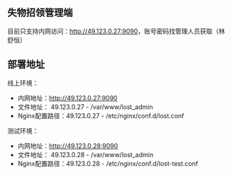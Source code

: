 ## 失物招领管理端

目前只支持内网访问：<http://49.123.0.27:9090>，账号密码找管理人员获取（林舒恒）

## 部署地址

线上环境：
* 内网地址：<http://49.123.0.27:9090>
* 文件地址： 49.123.0.27 - /var/www/lost_admin
* Nginx配置路径：49.123.0.27 - /etc/nginx/conf.d/lost.conf

测试环境：
* 内网地址：<http://49.123.0.28:9090>
* 文件地址： 49.123.0.28 - /var/www/lost_admin
* Nginx配置路径：49.123.0.28 - /etc/nginx/conf.d/lost-test.conf